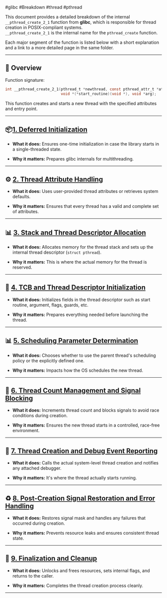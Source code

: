 #glibc #Breakdown #thread #pthread

This document provides a detailed breakdown of the internal `__pthread_create_2_1` function from **glibc**, which is responsible for thread creation in POSIX-compliant systems.  
`__pthread_create_2_1` is the internal name for the `pthread_create` function.

Each major segment of the function is listed below with a short explanation and a link to a more detailed page in the same folder.

---

## 🧵 Overview

Function signature:

```c
int __pthread_create_2_1(pthread_t *newthread, const pthread_attr_t *attr,
                         void *(*start_routine)(void *), void *arg);
```

This function creates and starts a new thread with the specified attributes and entry point.

---

## 📦[1. Deferred Initialization](1%20-%20Deferred%20Initialization.md)

- **What it does:** Ensures one-time initialization in case the library starts in a single-threaded state.
    
- **Why it matters:** Prepares glibc internals for multithreading.
    

---

## ⚙️ [2. Thread Attribute Handling](2%20-%20Thread%20Attribute%20Handling.md)

- **What it does:** Uses user-provided thread attributes or retrieves system defaults.
    
- **Why it matters:** Ensures that every thread has a valid and complete set of attributes.
    

---

## 📊 [3. Stack and Thread Descriptor Allocation](3%20-%20Stack%20and%20Thread%20Descriptor%20Allocation.md)

- **What it does:** Allocates memory for the thread stack and sets up the internal thread descriptor (`struct pthread`).
    
- **Why it matters:** This is where the actual memory for the thread is reserved.
    

---

## 🔧 [4. TCB and Thread Descriptor Initialization](4%20-%20TCB%20and%20Thread%20Descriptor%20Initialization.md)

- **What it does:** Initializes fields in the thread descriptor such as start routine, argument, flags, guards, etc.
    
- **Why it matters:** Prepares everything needed before launching the thread.
    

---

## 📊 [5. Scheduling Parameter Determination](5%20-%20Scheduling%20Parameter%20Determination.md)

- **What it does:** Chooses whether to use the parent thread's scheduling policy or the explicitly defined one.
    
- **Why it matters:** Impacts how the OS schedules the new thread.
    

---

## 🔄 [6. Thread Count Management and Signal Blocking](6%20-%20Thread%20Count%20Management%20and%20Signal%20Blocking.md)

- **What it does:** Increments thread count and blocks signals to avoid race conditions during creation.
    
- **Why it matters:** Ensures the new thread starts in a controlled, race-free environment.
    

---

## 🤖 [7. Thread Creation and Debug Event Reporting](7%20-%20Thread%20Creation%20and%20Debug%20Event%20Reporting.md)


- **What it does:** Calls the actual system-level thread creation and notifies any attached debugger.
    
- **Why it matters:** It's where the thread actually starts running.
    

---

## ♻️ [8. Post-Creation Signal Restoration and Error Handling](8%20-%20Post-Creation%20Signal%20Restoration%20and%20Error%20Handling.md)

- **What it does:** Restores signal mask and handles any failures that occurred during creation.
    
- **Why it matters:** Prevents resource leaks and ensures consistent thread state.
    

---

## 🚪 [9. Finalization and Cleanup](9%20-%20Finalization%20and%20Cleanup.md)


- **What it does:** Unlocks and frees resources, sets internal flags, and returns to the caller.
    
- **Why it matters:** Completes the thread creation process cleanly.
    

---